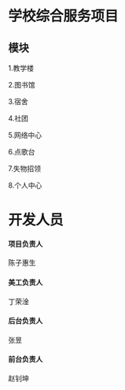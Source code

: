 # 学校综合服务项目

## 模块

1.教学楼

2.图书馆

3.宿舍

4.社团

5.网络中心

6.点歌台

7.失物招领

8.个人中心



# 开发人员

#### 项目负责人

陈子惠生

#### 美工负责人

丁荣淦

#### 后台负责人

张昱

#### 前台负责人

赵钊坤
